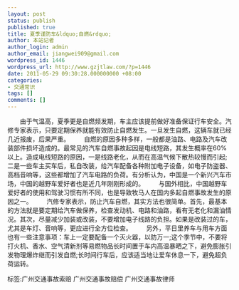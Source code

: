 ```yaml
---
layout: post
status: publish
published: true
title: 夏季谨防车&ldquo;自燃&rdquo;
author: 本站记者
author_login: admin
author_email: jiangwei909@gmail.com
wordpress_id: 1446
wordpress_url: http://www.gzjtlaw.com/?p=1446
date: 2011-05-29 09:30:28.000000000 +08:00
categories:
- 交通常识
tags: []
comments: []
---
```

　　由于气温高，夏季更是自燃频发期，车主应该提前做好准备保证行车安全。汽修专家表示，只要定期保养就能有效防止自燃发生。一旦发生自燃，这辆车就已经几近报废，后果严重。　　自燃的原因多种多样，一般都是油路、电路及汽车改装部件损坏造成的。最常见的汽车自燃事故起因是电线短路，其发生概率在60%以上。造成电线短路的原因，一是线路老化，从而在高温气候下散热较慢而引起;二是一些车主买车后，私自改装，给汽车配备各种附加电子设备，如电子防盗器、高档音响等，这些都增加了汽车电路的负荷。有分析认为，中国是一个新兴汽车市场，中国的越野车爱好者也是近几年刚刚形成的。　　与国外相比，中国越野车爱好者的使用和驾驶习惯有所不同，也是导致牧马人在国内多起自燃事故发生的原因之一。　　汽修专家表示，防止汽车自燃，其实方法也很简单。首先，最基本的方法就是要定期给汽车做保养，检查发动机、电路和油路，看有无老化和漏油情况。其次，尽量减少加装或改装，不要增加电子线路的负担。如果是改装过的车，尤其是车灯、音响等，更应进行全方位检查。　　另外，平日里养车与用车方面也有一些注意事项：车上一定要配备一个灭火器，以防万一;这个季节中，不要将打火机、香水、空气清新剂等易燃物品长时间置于车内高温暴晒之下，避免膨胀引发物理爆炸继而引发自燃;长时间行车后，应该适当地让爱车休息一下，避免超负荷运转。标签:广州交通事故索赔 广州交通事故赔偿 广州交通事故律师
